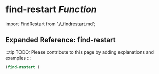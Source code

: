 # **find-restart** *Function*

import FindRestart from './_findrestart.md';

<FindRestart />

## Expanded Reference: find-restart

:::tip
TODO: Please contribute to this page by adding explanations and examples
:::

```lisp
(find-restart )
```
